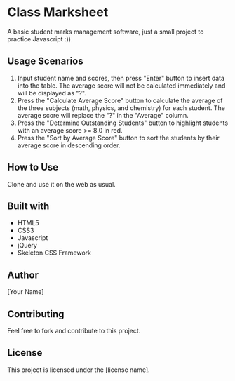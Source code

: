 # Class Marksheet
A basic student marks management software, just a small project to practice Javascript :))

## Usage Scenarios
1. Input student name and scores, then press "Enter" button to insert data into the table. The average score will not be calculated immediately and will be displayed as "?".
2. Press the "Calculate Average Score" button to calculate the average of the three subjects (math, physics, and chemistry) for each student. The average score will replace the "?" in the "Average" column.
3. Press the "Determine Outstanding Students" button to highlight students with an average score >= 8.0 in red.
4. Press the "Sort by Average Score" button to sort the students by their average score in descending order.

## How to Use
Clone and use it on the web as usual.

## Built with

- HTML5
- CSS3
- Javascript
- jQuery
- Skeleton CSS Framework

## Author
[Your Name]

## Contributing
Feel free to fork and contribute to this project.

## License
This project is licensed under the [license name].
